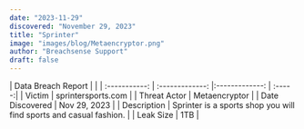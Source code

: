 ```yaml
---
date: "2023-11-29"
discovered: "November 29, 2023"
title: "Sprinter"
image: "images/blog/Metaencryptor.png"
author: "Breachsense Support"
draft: false
---
```


| Data Breach Report           |              | 
| :-----------: | :-------------:     |:-------------:    | :-----:|
| Victim      | sprintersports.com      | 
| Threat Actor      | Metaencryptor      | 
| Date Discovered      | Nov 29, 2023      | 
| Description      | Sprinter is a sports shop you will find sports and casual fashion.      | 
| Leak Size      | 1TB      | 

